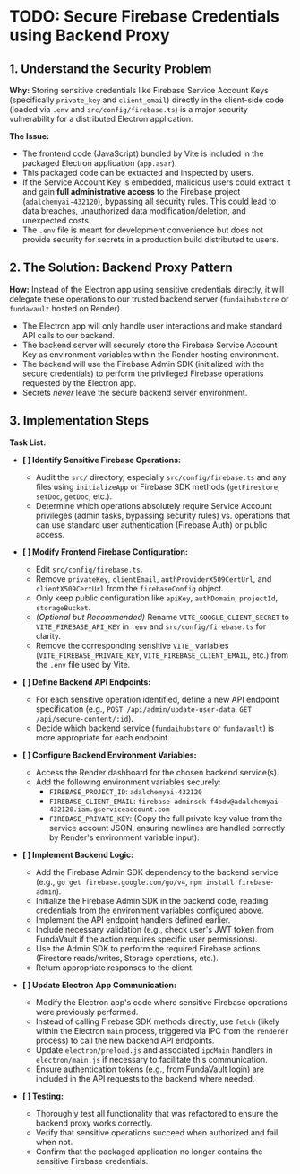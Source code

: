 # TODO: Secure Firebase Credentials using Backend Proxy

## 1. Understand the Security Problem

**Why:**
Storing sensitive credentials like Firebase Service Account Keys (specifically `private_key` and `client_email`) directly in the client-side code (loaded via `.env` and `src/config/firebase.ts`) is a major security vulnerability for a distributed Electron application.

**The Issue:**
- The frontend code (JavaScript) bundled by Vite is included in the packaged Electron application (`app.asar`).
- This packaged code can be extracted and inspected by users.
- If the Service Account Key is embedded, malicious users could extract it and gain **full administrative access** to the Firebase project (`adalchemyai-432120`), bypassing all security rules. This could lead to data breaches, unauthorized data modification/deletion, and unexpected costs.
- The `.env` file is meant for development convenience but does not provide security for secrets in a production build distributed to users.

## 2. The Solution: Backend Proxy Pattern

**How:**
Instead of the Electron app using sensitive credentials directly, it will delegate these operations to our trusted backend server (`fundaihubstore` or `fundavault` hosted on Render).

- The Electron app will only handle user interactions and make standard API calls to our backend.
- The backend server will securely store the Firebase Service Account Key as environment variables within the Render hosting environment.
- The backend will use the Firebase Admin SDK (initialized with the secure credentials) to perform the privileged Firebase operations requested by the Electron app.
- Secrets *never* leave the secure backend server environment.

## 3. Implementation Steps

**Task List:**

-   **[ ] Identify Sensitive Firebase Operations:**
    -   Audit the `src/` directory, especially `src/config/firebase.ts` and any files using `initializeApp` or Firebase SDK methods (`getFirestore`, `setDoc`, `getDoc`, etc.).
    -   Determine which operations absolutely require Service Account privileges (admin tasks, bypassing security rules) vs. operations that can use standard user authentication (Firebase Auth) or public access.

-   **[ ] Modify Frontend Firebase Configuration:**
    -   Edit `src/config/firebase.ts`.
    -   Remove `privateKey`, `clientEmail`, `authProviderX509CertUrl`, and `clientX509CertUrl` from the `firebaseConfig` object.
    -   Only keep public configuration like `apiKey`, `authDomain`, `projectId`, `storageBucket`.
    -   *(Optional but Recommended)* Rename `VITE_GOOGLE_CLIENT_SECRET` to `VITE_FIREBASE_API_KEY` in `.env` and `src/config/firebase.ts` for clarity.
    -   Remove the corresponding sensitive `VITE_` variables (`VITE_FIREBASE_PRIVATE_KEY`, `VITE_FIREBASE_CLIENT_EMAIL`, etc.) from the `.env` file used by Vite.

-   **[ ] Define Backend API Endpoints:**
    -   For each sensitive operation identified, define a new API endpoint specification (e.g., `POST /api/admin/update-user-data`, `GET /api/secure-content/:id`).
    -   Decide which backend service (`fundaihubstore` or `fundavault`) is more appropriate for each endpoint.

-   **[ ] Configure Backend Environment Variables:**
    -   Access the Render dashboard for the chosen backend service(s).
    -   Add the following environment variables securely:
        -   `FIREBASE_PROJECT_ID`: `adalchemyai-432120`
        -   `FIREBASE_CLIENT_EMAIL`: `firebase-adminsdk-f4odw@adalchemyai-432120.iam.gserviceaccount.com`
        -   `FIREBASE_PRIVATE_KEY`: (Copy the full private key value from the service account JSON, ensuring newlines are handled correctly by Render's environment variable input).

-   **[ ] Implement Backend Logic:**
    -   Add the Firebase Admin SDK dependency to the backend service (e.g., `go get firebase.google.com/go/v4`, `npm install firebase-admin`).
    -   Initialize the Firebase Admin SDK in the backend code, reading credentials from the environment variables configured above.
    -   Implement the API endpoint handlers defined earlier.
    -   Include necessary validation (e.g., check user's JWT token from FundaVault if the action requires specific user permissions).
    -   Use the Admin SDK to perform the required Firebase actions (Firestore reads/writes, Storage operations, etc.).
    -   Return appropriate responses to the client.

-   **[ ] Update Electron App Communication:**
    -   Modify the Electron app's code where sensitive Firebase operations were previously performed.
    -   Instead of calling Firebase SDK methods directly, use `fetch` (likely within the Electron `main` process, triggered via IPC from the `renderer` process) to call the new backend API endpoints.
    -   Update `electron/preload.js` and associated `ipcMain` handlers in `electron/main.js` if necessary to facilitate this communication.
    -   Ensure authentication tokens (e.g., from FundaVault login) are included in the API requests to the backend where needed.

-   **[ ] Testing:**
    -   Thoroughly test all functionality that was refactored to ensure the backend proxy works correctly.
    -   Verify that sensitive operations succeed when authorized and fail when not.
    -   Confirm that the packaged application no longer contains the sensitive Firebase credentials.
